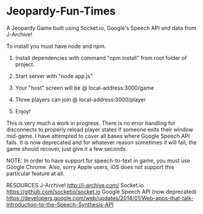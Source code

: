 # Jeopardy-Fun-Times
A Jeopardy Game built using Socket.io, Google's Speech API and data from J-Archive! 


To install you must have node and npm.

1) Install dependencies with command "npm install" from root folder of project.

2) Start server with "node app.js"

3) Your "host" screen will be @ local-address:3000/game

4) Three players can join @ local-address:3000/player

5) Enjoy!

This is very much a work in progress.  There is no error handling for disconnects to properly reload player states if someone exits their
window mid-game.  I have attempted to cover all bases where Google Speech API fails.  It is now deprecated and for whatever reason
sometimes it will fail, the game should recover, just give it a few seconds.


NOTE:  In order to have support for speech-to-text in game, you must use Google Chrome.  Also, sorry Apple users, iOS does not support this particular feature at all.

RESOURCES
J-Archive! http://j-archive.com/
Socket.io https://github.com/socketio/socket.io
Google Speech API (now deprecated) https://developers.google.com/web/updates/2014/01/Web-apps-that-talk-Introduction-to-the-Speech-Synthesis-API
